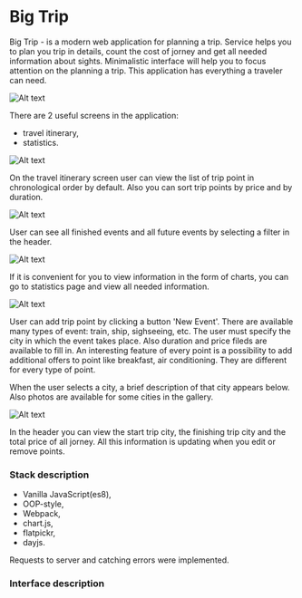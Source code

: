 # Big Trip

Big Trip - is a modern web application for planning a trip. Service helps you to plan you trip in details, count the cost of jorney and get all needed information about sights. Minimalistic interface will help you to focus attention on the planning a trip. This application has everything a traveler can need.

![Alt text](https://github.com/lisabazdyreva/big-trip/blob/master/.github/workflows/big-trip-screens.png "Big Trip change screen buttons")

There are 2 useful screens in the application: 

- travel itinerary,
- statistics.

![Alt text](https://github.com/lisabazdyreva/big-trip/blob/master/.github/workflows/big-trip-list.png "Big Trip list of trip points")

On the travel itinerary screen user can view the list of trip point in chronological order by default. Also you can sort trip points by price and by duration.

![Alt text](https://github.com/lisabazdyreva/big-trip/blob/master/.github/workflows/big-trip-filtering.png "Big Trip filters for points")

User can see all finished events and all future events by selecting a filter in the header.

![Alt text](https://github.com/lisabazdyreva/big-trip/blob/master/.github/workflows/big-trip-charts.png "Big Trip money chart")

If it is convenient for you to view information in the form of charts, you can go to statistics page and view all needed information. 

![Alt text](https://github.com/lisabazdyreva/big-trip/blob/master/.github/workflows/big-trip-point.png "Big Trip add trip point form")

User can add trip point by clicking a button 'New Event'. There are available many types of event: train, ship, sighseeing, etc. The user must specify the city in which the event takes place. Also duration and price fileds are available to fill in. An interesting feature of every point is a possibility to add additional offers to point like breakfast, air conditioning. They are different for every type of point.

When the user selects a city, a brief description of that city appears below. Also photos are available for some cities in the gallery.

![Alt text](https://github.com/lisabazdyreva/big-trip/blob/master/.github/workflows/big-trip-header.png "Big Trip header")

In the header you can view the start trip city, the finishing trip city and the total price of all jorney. All this information is updating when you edit or remove points.


### Stack description

- Vanilla JavaScript(es8),
- OOP-style,
- Webpack,
- chart.js,
- flatpickr,
- dayjs.

Requests to server and catching errors were implemented.


### Interface description

